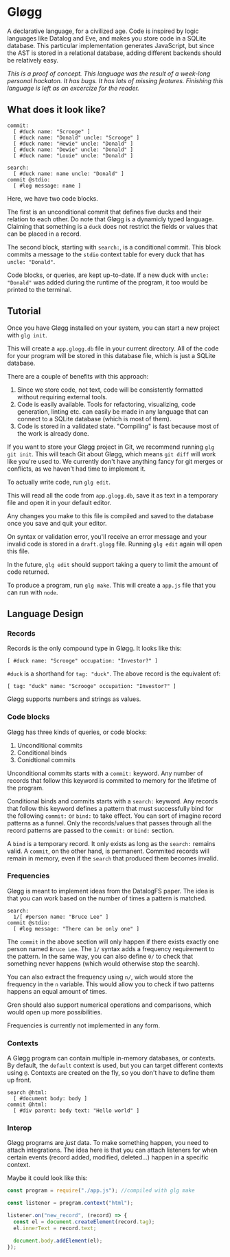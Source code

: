 # Gløgg

A declarative language, for a civilized age. Code is inspired by logic languages like Datalog and Eve, and makes you store code in a SQLite database. This particular implementation generates JavaScript, but
since the AST is stored in a relational database, adding different backends should be relatively easy.

_This is a proof of concept. This language was the result of a week-long personal hackaton. It has bugs. It has lots of missing features. Finishing this language is left as an excercize for the reader._

## What does it look like?

```
commit:
  [ #duck name: "Scrooge" ]
  [ #duck name: "Donald" uncle: "Scrooge" ]
  [ #duck name: "Hewie" uncle: "Donald" ]
  [ #duck name: "Dewie" uncle: "Donald" ]
  [ #duck name: "Louie" uncle: "Donald" ]

search:
  [ #duck name: name uncle: "Donald" ]
commit @stdio:
  [ #log message: name ]
```

Here, we have two code blocks.

The first is an unconditional commit that defines five ducks and their relation to each other.
Do note that Gløgg is a dynamicly typed language. Claiming that something is a `duck` does not
restrict the fields or values that can be placed in a record.

The second block, starting with `search:`, is a conditional commit. This block commits a message
to the `stdio` context table for every duck that has `uncle: "Donald"`.

Code blocks, or queries, are kept up-to-date. If a new duck with `uncle: "Donald"` was added
during the runtime of the program, it too would be printed to the terminal.

## Tutorial

Once you have Gløgg installed on your system, you can start a new project with `glg init`.

This will create a `app.glogg.db` file in your current directory. All of the code for your program
will be stored in this database file, which is just a SQLite database.

There are a couple of benefits with this approach:

1. Since we store code, not text, code will be consistently formatted without requiring external tools.
2. Code is easily available. Tools for refactoring, visualizing, code generation, linting etc. can easily be made
   in any language that can connect to a SQLite database (which is most of them).
3. Code is stored in a validated state. "Compiling" is fast because most of the work is already done.

If you want to store your Gløgg project in Git, we recommend running `glg git init`. This will teach Git about
Gløgg, which means `git diff` will work like you're used to. We currently don't have anything fancy for git merges
or conflicts, as we haven't had time to implement it.

To actually write code, run `glg edit`.

This will read all the code from `app.glogg.db`, save it as text in a temporary file and open it in your default editor.

Any changes you make to this file is compiled and saved to the database once you save and quit your editor.

On syntax or validation error, you'll receive an error message and your invalid code is stored in a `draft.glogg` file.
Running `glg edit` again will open this file.

In the future, `glg edit` should support taking a query to limit the amount of code returned.

To produce a program, run `glg make`. This will create a `app.js` file that you can run with `node`.

## Language Design

### Records

Records is the only compound type in Gløgg. It looks like this:

```
[ #duck name: "Scrooge" occupation: "Investor?" ]
```

`#duck` is a shorthand for `tag: "duck"`. The above record is the equivalent of:

```
[ tag: "duck" name: "Scrooge" occupation: "Investor?" ]
```

Gløgg supports numbers and strings as values.

### Code blocks

Gløgg has three kinds of queries, or code blocks:

1. Unconditional commits
2. Conditional binds
3. Conidtional commits

Unconditional commits starts with a `commit:` keyword. Any number of records that follow this keyword is commited
to memory for the lifetime of the program.

Conditional binds and commits starts with a `search:` keyword. Any records that follow this keyword defines a
pattern that must successfully bind for the following `commit:` or `bind:` to take effect. You can sort of imagine
record patterns as a funnel. Only the records/values that passes through all the record patterns are passed to the
`commit:` or `bind:` section.

A `bind` is a temporary record. It only exists as long as the `search:` remains valid. A `commit`, on the other
hand, is permanent. Commited records will remain in memory, even if the `search` that produced them becomes invalid.

### Frequencies

Gløgg is meant to implement ideas from the DatalogFS paper. The idea is that you can work based on the number of times
a pattern is matched.

```
search:
  1/[ #person name: "Bruce Lee" ]
commit @stdio:
  [ #log message: "There can be only one" ]
```

The `commit` in the above section will only happen if there exists exactly one person named `Bruce Lee`. The `1/` syntax
adds a frequency requirement to the pattern. In the same way, you can also define `0/` to check that something never
happens (which would otherwise stop the search).

You can also extract the frequency using `n/`, wich would store the frequency in the `n` variable. This would allow you
to check if two patterns happens an equal amount of times.

Gren should also support numerical operations and comparisons, which would open up more possibilities.

Frequencies is currently not implemented in any form.

### Contexts

A Gløgg program can contain multiple in-memory databases, or contexts. By default, the `default` context is used,
but you can target different contexts using `@`. Contexts are created on the fly, so you don't have to define them
up front.

```
search @html:
  [ #document body: body ]
commit @html:
  [ #div parent: body text: "Hello world" ]
```

### Interop

Gløgg programs are _just_ data. To make something happen, you need to attach integrations. The idea here is that
you can attach listeners for when certain events (record added, modified, deleted...) happen in a specific context.

Maybe it could look like this:

```js
const program = require("./app.js"); //compiled with glg make

const listener = program.context("html");

listener.on("new_record", (record) => {
  const el = document.createElement(record.tag);
  el.innerText = record.text;

  document.body.addElement(el);
});
```
